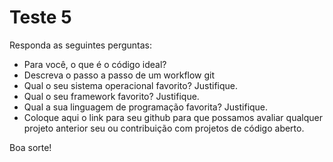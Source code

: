 # Teste 5

Responda as seguintes perguntas:

+ Para você, o que é o código ideal?
+ Descreva o passo a passo de um workflow git
+ Qual o seu sistema operacional favorito? Justifique.
+ Qual o seu framework favorito? Justifique.
+ Qual a sua linguagem de programação favorita? Justifique.
+ Coloque aqui o link para seu github para que possamos avaliar qualquer projeto anterior seu ou contribuição com projetos de código aberto.

Boa sorte!